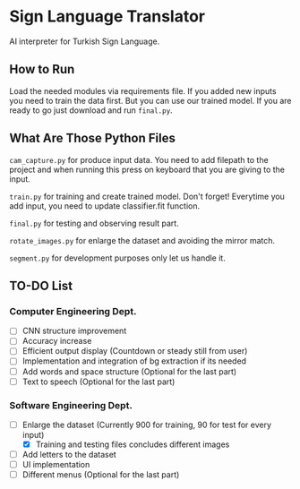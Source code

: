 # Sign Language Translator

AI interpreter for Turkish Sign Language.

## How to Run

Load the needed modules via requirements file. If you added new inputs
you need to train the data first. But you can use our trained model.
If you are ready to go just download and run `final.py`.

## What Are Those Python Files 

`cam_capture.py` for produce input data. You need to add filepath to the project and when running this press
on keyboard that you are giving to the input.

`train.py` for training and create trained model. Don't forget! Everytime you add input, you need to update
classifier.fit function. 

`final.py` for testing and observing result part.

`rotate_images.py` for enlarge the dataset and avoiding the mirror match.

`segment.py` for development purposes only let us handle it.


## TO-DO List

### Computer Engineering Dept.

- [ ] CNN structure improvement
- [ ] Accuracy increase
- [ ] Efficient output display (Countdown or steady still from user)
- [ ] Implementation and integration of bg extraction if its needed
- [ ] Add words and space structure (Optional for the last part)
- [ ] Text to speech (Optional for the last part)

### Software Engineering Dept.

- [ ] Enlarge the dataset (Currently 900 for training, 90 for test for every input)
    - [x] Training and testing files concludes different images
- [ ] Add letters to the dataset
- [ ] UI implementation
- [ ] Different menus (Optional for the last part)
